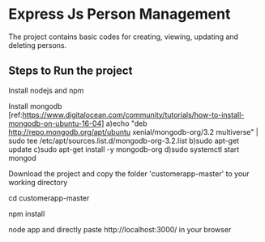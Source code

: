 # Express Js Person Management

The project contains basic codes for creating, viewing, updating and deleting persons.

## Steps to Run the project

 Install nodejs and npm
 
 Install mongodb [ref:https://www.digitalocean.com/community/tutorials/how-to-install-mongodb-on-ubuntu-16-04]
    a)echo "deb http://repo.mongodb.org/apt/ubuntu xenial/mongodb-org/3.2 multiverse" | sudo tee /etc/apt/sources.list.d/mongodb-org-3.2.list
    b)sudo apt-get update
    c)sudo apt-get install -y mongodb-org
    d)sudo systemctl start mongod
  
 
 Download the project and copy the folder 'customerapp-master' to your working directory
 
 cd customerapp-master
 
 npm install
 
 node app and directly paste  http://localhost:3000/ in your browser